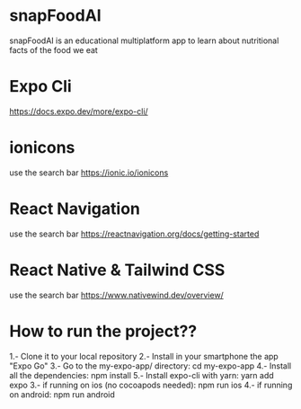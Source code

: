 # snapFoodAI
snapFoodAI is an educational multiplatform app to learn about nutritional facts of the food we eat 

# Expo Cli
https://docs.expo.dev/more/expo-cli/

# ionicons
use the search bar
https://ionic.io/ionicons

# React Navigation
use the search bar
https://reactnavigation.org/docs/getting-started

# React Native & Tailwind CSS
use the search bar
https://www.nativewind.dev/overview/

# How to run the project??
1.- Clone it to your local repository
2.- Install in your smartphone the app "Expo Go"
3.- Go to the my-expo-app/ directory:
    cd my-expo-app
4.- Install all the dependencies:
    npm install
5.- Install expo-cli with yarn:
    yarn add expo
3.- if running on ios (no cocoapods needed): 
    npm run ios
4.- if running on android:
    npm run android

